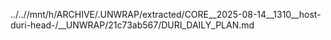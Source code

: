 ../..//mnt/h/ARCHIVE/.UNWRAP/extracted/CORE__2025-08-14__1310__host-duri-head-/__UNWRAP/21c73ab567/DURI_DAILY_PLAN.md